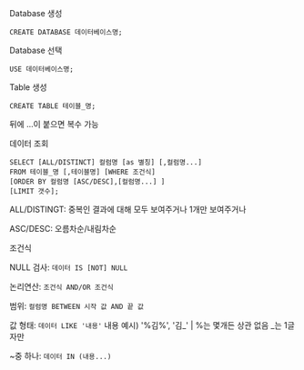 Database 생성 

```mysql
CREATE DATABASE 데이터베이스명;
```

Database 선택

```mysql
USE 데이터베이스명;
```

Table 생성

```mysql
CREATE TABLE 테이블_명;
```



뒤에 ...이 붙으면 복수 가능



데이터 조회

```mysql
SELECT [ALL/DISTINCT] 컬럼명 [as 별칭] [,컬럼명...]
FROM 테이블_명 [,테이블명] [WHERE 조건식]
[ORDER BY 컬럼명 [ASC/DESC],[컬럼명...] ]
[LIMIT 갯수];
```

ALL/DISTINGT: 중복인 결과에 대해 모두 보여주거나 1개만 보여주거나

ASC/DESC: 오름차순/내림차순



조건식

NULL 검사: `데이터 IS [NOT] NULL`

논리연산: `조건식 AND/OR 조건식`

범위: `컬럼명 BETWEEN 시작 값 AND 끝 값`

값 형태: `데이터 LIKE '내용'`  내용 예시) '%김%', '김_' | %는 몇개든 상관 없음 _는 1글자만

~중 하나: `데이터 IN (내용...)`

